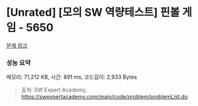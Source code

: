 # [Unrated] [모의 SW 역량테스트] 핀볼 게임 - 5650 

[문제 링크](https://swexpertacademy.com/main/code/problem/problemDetail.do?contestProbId=AWXRF8s6ezEDFAUo) 

### 성능 요약

메모리: 71,212 KB, 시간: 891 ms, 코드길이: 2,933 Bytes



> 출처: SW Expert Academy, https://swexpertacademy.com/main/code/problem/problemList.do